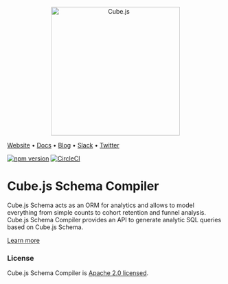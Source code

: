<p align="center"><a href="https://cube.dev"><img src="https://i.imgur.com/zYHXm4o.png" alt="Cube.js" width="300px"></a></p>

[Website](https://cube.dev) • [Docs](https://cube.dev/docs) • [Blog](https://cube.dev/blog) • [Slack](https://slack.cube.dev) • [Twitter](https://twitter.com/thecubejs)

[![npm version](https://badge.fury.io/js/%40cubejs-backend%2Fserver.svg)](https://badge.fury.io/js/%40cubejs-backend%2Fserver)
[![CircleCI](https://circleci.com/gh/cube-js/cube.js.svg?style=shield)](https://circleci.com/gh/cube-js/cube.js)

# Cube.js Schema Compiler

Cube.js Schema acts as an ORM for analytics and allows to model everything from simple counts to cohort retention and funnel analysis.
Cube.js Schema Compiler provides an API to generate analytic SQL queries based on Cube.js Schema.

[Learn more](https://github.com/cube-js/cube.js#getting-started)

### License

Cube.js Schema Compiler is [Apache 2.0 licensed](./LICENSE).